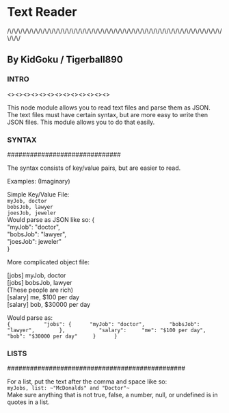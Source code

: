 # Text Reader
/\\/\\/\\/\\/\\/\\/\\/\\/\\/\\/\\/\\/\\/\\/\\/\\/\\/\\/\\/\\/\\/\\/\\/\\/\\/\\/\\/\\/\\/\\/\\/\\/\\/\\/\\/\\/\\/\\/\\/\\/\\/\\/\\/\\/\\/\\/\\/\\/\\/\\/\\/


## By KidGoku / Tigerball890


### INTRO
<><><><><><><><><><><><><>

This node module allows you to read text files and parse them as JSON. The text files must have certain syntax, but are more easy to write then JSON files. This module allows you to do that easily.

### SYNTAX     
\#\#\#\#\#\#\#\#\#\#\#\#\#\#\#\#\#\#\#\#\#\#\#\#\#\#\#\#\#\#

The syntax consists of key/value pairs, but are easier to read.      

Examples: (Imaginary)     

Simple Key/Value File:   
    ``myJob, doctor``   
    ``bobsJob, lawyer``    
    ``joesJob, jeweler``    
Would parse as JSON like so:
{    
    "myJob": "doctor",   
    "bobsJob": "lawyer",   
    "joesJob": jeweler"   
}   
    
      
More complicated object file:    
     
[jobs]  myJob, doctor     
[jobs]  bobsJob, lawyer     
(These people are rich)     
[salary] me, $100 per day        
[salary] bob, $30000 per day         
    
Would parse as:   
``{          
    "jobs": {     
        "myJob": "doctor",       
        "bobsJob": "lawyer",       
    },          
    "salary":    
        "me": "$100 per day",    
        "bob": "$30000 per day"    
    }     
}``

### LISTS          
\#\#\#\#\#\#\#\#\#\#\#\#\#\#\#\#\#\#\#\#\#\#\#\#\#\#\#\#\#\#\#\#\#\#\#\#\#\#\#\#\#\#\#\#\#\#\#

For a list, put the text after the comma and space like so:     
    ``myJobs, list: ~"McDonalds" and "Doctor"~    ``      
Make sure anything that is not true, false, a number, null, or undefined is in quotes in a list.
    


